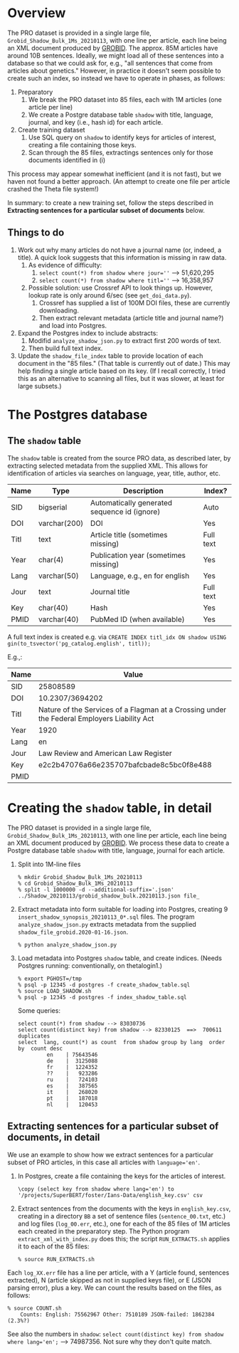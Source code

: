 # Overview

The PRO dataset is provided in a single large file, `Grobid_Shadow_Bulk_1Ms_20210113`, with one line per article, each line being an XML document produced by [GROBID](https://grobid.readthedocs.io/en/latest/). The approx. 85M articles have around 10B sentences. Ideally, we might load all of these sentences into a database so that we could ask for, e.g., "all sentences that come from articles about genetics." However, in practice it doesn't seem possible to create such an index, so instead we have to operate in phases, as follows:

1. Preparatory
    1. We break the PRO dataset into 85 files, each with 1M articles (one article per line)
    2. We create a Postgre database table `shadow` with title, language, journal, and key (i.e., hash id) for each article.
1. Create training dataset
    1. Use SQL query on `shadow` to identify keys for articles of interest, creating a file containing those keys.
    2. Scan through the 85 files, extractings sentences only for those documents identified in (i)

This process may appear somewhat inefficient (and it is not fast), but we haven not found a better approach. (An attempt to create one file per article crashed the Theta file system!)

In summary: to create a new training set, follow the steps described in **Extracting sentences for a particular subset of documents** below.

## Things to do

1. Work out why many articles do not have a journal name (or, indeed, a title). A quick look suggests that this information is missing in raw data.
    1. As evidence of difficulty:
        1. `select count(*) from shadow where jour=''` --> 51,620,295
        2. `select count(*) from shadow where titl=''` --> 16,358,957
    1. Possible solution: use Crossref API to look things up. However, lookup rate is only around 6/sec (see `get_doi_data.py`).
        1. Crossref has supplied a list of 100M DOI files, these are currently downloading.
        2. Then extract relevant metadata (article title and journal name?) and load into Postgres.
1. Expand the Postgres index to include abstracts:
    1. Modifid `analyze_shadow_json.py` to extract first 200 words of text.
    2. Then build full text index.
1. Update the `shadow_file_index` table to provide location of each document in the "85 files." (That table is currently out of date.) This may help finding a single article based on its key. (If I recall correctly, I tried this as an alternative to scanning all files, but it was slower, at least for large subsets.)

# The Postgres database

## The `shadow` table

The `shadow` table is created from the source PRO data, as described later, by extracting selected metadata from the supplied XML. This allows for identification of articles via searches on language, year, title, author, etc.

| Name  | Type | Description | Index? | 
| ------------- | ------------- | ---- | ---- | 
| SID  | bigserial  | Automatically generated sequence id (ignore) | Auto | 
| DOI  | varchar(200)  | DOI | Yes | 
| Titl | text | Article title (sometimes missing) |Full text |
| Year |  char(4)   | Publication year (sometimes missing) | Yes |
| Lang |  varchar(50)  | Language, e.g., en for english | Yes |
| Jour |  text  | Journal title | Full text | 
| Key  |  char(40)  | Hash | Yes |
| PMID  | varchar(40)  | PubMed ID (when available)| Yes |

A full text index is created e.g. via `CREATE INDEX titl_idx ON shadow USING gin(to_tsvector('pg_catalog.english', titl));`

E.g.,:

| Name  | Value |
| ------------- | ------------- | 
| SID  | 25808589 |
| DOI  | 10.2307/3694202 |
| Titl | Nature of the Services of a Flagman at a Crossing under the Federal Employers Liability Act |
| Year |  1920|
| Lang |  en | 
| Jour |  Law Review and American Law Register | 
| Key  |  e2c2b47076a66e235707bafcbade8c5bc0f8e488|
| PMID  |                |



# Creating the `shadow` table, in detail

The PRO dataset is provided in a single large file, `Grobid_Shadow_Bulk_1Ms_20210113`, with one line per article, each line being an XML document produced by [GROBID](https://grobid.readthedocs.io/en/latest/). We process these data to create a Postgre database table `shadow` with title, language, journal for each article. 

1. Split into 1M-line files
    ```
    % mkdir Grobid_Shadow_Bulk_1Ms_20210113
    % cd Grobid_Shadow_Bulk_1Ms_20210113
    % split -l 1000000 -d --additional-suffix='.json' ../Shadow_20210113/grobid_shadow_bulk.20210113.json file_
    ```
1. Extract metadata into form suitable for loading into Postgres, creating 9 `insert_shadow_synopsis_20210113_0*.sql`  files. The program `analyze_shadow_json.py` extracts metadata from the supplied `shadow_file_grobid.2020-01-16.json`. 
    ```
    % python analyze_shadow_json.py
    ```
1. Load metadata into Postgres `shadow` table, and create indices. (Needs Postgres running: conventionally, on thetalogin1.)
    ```
    % export PGHOST=/tmp
    % psql -p 12345 -d postgres -f create_shadow_table.sql
    % source LOAD_SHADOW.sh
    % psql -p 12345 -d postgres -f index_shadow_table.sql
    ```
    Some queries:
    ```
    select count(*) from shadow --> 83030736
    select count(distinct key) from shadow --> 82330125  ==>  700611 duplicates
    select  lang, count(*) as count  from shadow group by lang  order by  count desc
             en    | 75643546
             de    |  3125088
             fr    |  1224352
             ??    |   923286
             ru    |   724103
             es    |   387565
             it    |   268020
             pt    |   187018
             nl    |   120453
    ```
    
## Extracting sentences for a particular subset of documents, in detail
We use an example to show how we extract sentences for a particular subset of PRO articles, in this case all articles with `language='en'`.

1. In Postgres, create a file containing the keys for the articles of interest.
    ```
    \copy (select key from shadow where lang='en') to '/projects/SuperBERT/foster/Ians-Data/english_key.csv' csv
    ```
1. Extract sentences from the documents with the keys in `english_key.csv`, creating in a directory `BB` a set of sentence files (`sentence_00.txt`, etc.) and log files (`log_00.err`, etc.), one for each of the 85 files of 1M articles each created in the preparatory step. The Python program `extract_xml_with_index.py` does this; the script `RUN_EXTRACTS.sh` applies it to each of the 85 files:
    ```
    % source RUN_EXTRACTS.sh
    ```

Each `log_XX.err` file has a line per article, with a Y (article found, sentences extracted), N (article skipped as not in supplied keys file), or E (JSON parsing error), plus a key. We can count the results based on the files, as follows:

```
% source COUNT.sh
    Counts: English: 75562967 Other: 7510189 JSON-failed: 1862384 (2.3%?)
```
    
See also the numbers in `shadow`: `select count(distinct key) from shadow where lang='en';` --> 74987356. Not sure why they don't quite match.
